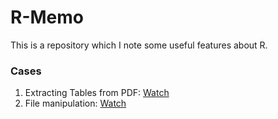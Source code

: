 # R-Memo

This is a repository which I note some useful features about R.


### Cases

1. Extracting Tables from PDF: [Watch](https://github.com/r3dmaohong/R-Memo/tree/master/1.%20Extracting%20Tables%20from%20PDF)
2. File manipulation: [Watch](https://github.com/r3dmaohong/R-Memo/tree/master/2.%20File%20manipulation)